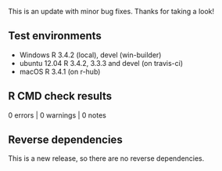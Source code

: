 This is an update with minor bug fixes. Thanks for taking a look!

## Test environments
* Windows R 3.4.2 (local), devel (win-builder)
* ubuntu 12.04 R 3.4.2, 3.3.3 and devel (on travis-ci)
* macOS R 3.4.1 (on r-hub)

## R CMD check results

0 errors | 0 warnings | 0 notes

## Reverse dependencies

This is a new release, so there are no reverse dependencies.
